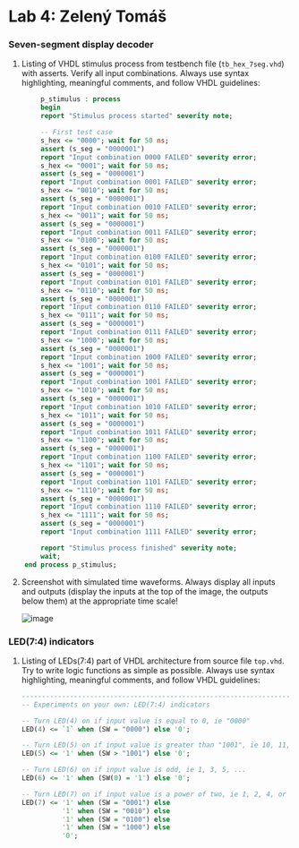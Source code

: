# Lab 4: Zelený Tomáš

### Seven-segment display decoder

1. Listing of VHDL stimulus process from testbench file (`tb_hex_7seg.vhd`) with asserts. Verify all input combinations. Always use syntax highlighting, meaningful comments, and follow VHDL guidelines:

```vhdl
        p_stimulus : process
        begin
        report "Stimulus process started" severity note;

        -- First test case
        s_hex <= "0000"; wait for 50 ns;
        assert (s_seg = "0000001")
        report "Input combination 0000 FAILED" severity error;
        s_hex <= "0001"; wait for 50 ns;
        assert (s_seg = "0000001")
        report "Input combination 0001 FAILED" severity error;
        s_hex <= "0010"; wait for 50 ns;
        assert (s_seg = "0000001")
        report "Input combination 0010 FAILED" severity error;
        s_hex <= "0011"; wait for 50 ns;
        assert (s_seg = "0000001")
        report "Input combination 0011 FAILED" severity error;
        s_hex <= "0100"; wait for 50 ns;
        assert (s_seg = "0000001")
        report "Input combination 0100 FAILED" severity error;
        s_hex <= "0101"; wait for 50 ns;
        assert (s_seg = "0000001")
        report "Input combination 0101 FAILED" severity error;
        s_hex <= "0110"; wait for 50 ns;
        assert (s_seg = "0000001")
        report "Input combination 0110 FAILED" severity error;
        s_hex <= "0111"; wait for 50 ns;
        assert (s_seg = "0000001")
        report "Input combination 0111 FAILED" severity error;
        s_hex <= "1000"; wait for 50 ns;
        assert (s_seg = "0000001")
        report "Input combination 1000 FAILED" severity error;
        s_hex <= "1001"; wait for 50 ns;
        assert (s_seg = "0000001")
        report "Input combination 1001 FAILED" severity error;
        s_hex <= "1010"; wait for 50 ns;
        assert (s_seg = "0000001")
        report "Input combination 1010 FAILED" severity error;
        s_hex <= "1011"; wait for 50 ns;
        assert (s_seg = "0000001")
        report "Input combination 1011 FAILED" severity error;
        s_hex <= "1100"; wait for 50 ns;
        assert (s_seg = "0000001")
        report "Input combination 1100 FAILED" severity error;
        s_hex <= "1101"; wait for 50 ns;
        assert (s_seg = "0000001")
        report "Input combination 1101 FAILED" severity error;
        s_hex <= "1110"; wait for 50 ns;
        assert (s_seg = "0000001")
        report "Input combination 1110 FAILED" severity error;
        s_hex <= "1111"; wait for 50 ns;
        assert (s_seg = "0000001")
        report "Input combination 1111 FAILED" severity error;

        report "Stimulus process finished" severity note;
        wait;
    end process p_stimulus;
```

2. Screenshot with simulated time waveforms. Always display all inputs and outputs (display the inputs at the top of the image, the outputs below them) at the appropriate time scale!

   ![image](https://user-images.githubusercontent.com/99410667/157529969-928f3cc2-72b7-4d16-b062-f9915b29fdf6.png)

### LED(7:4) indicators

1. Listing of LEDs(7:4) part of VHDL architecture from source file `top.vhd`. Try to write logic functions as simple as possible. Always use syntax highlighting, meaningful comments, and follow VHDL guidelines:

   ```vhdl
   --------------------------------------------------------------------
   -- Experiments on your own: LED(7:4) indicators

   -- Turn LED(4) on if input value is equal to 0, ie "0000"
   LED(4) <= `1` when (SW = "0000") else '0';

   -- Turn LED(5) on if input value is greater than "1001", ie 10, 11, 12, ...
   LED(5) <= '1' when (SW > "1001") else '0';

   -- Turn LED(6) on if input value is odd, ie 1, 3, 5, ...
   LED(6) <= '1' when (SW(0) = '1') else '0';

   -- Turn LED(7) on if input value is a power of two, ie 1, 2, 4, or 8
   LED(7) <= '1' when (SW = "0001") else
             '1' when (SW = "0010") else
             '1' when (SW = "0100") else
             '1' when (SW = "1000") else
             '0';
